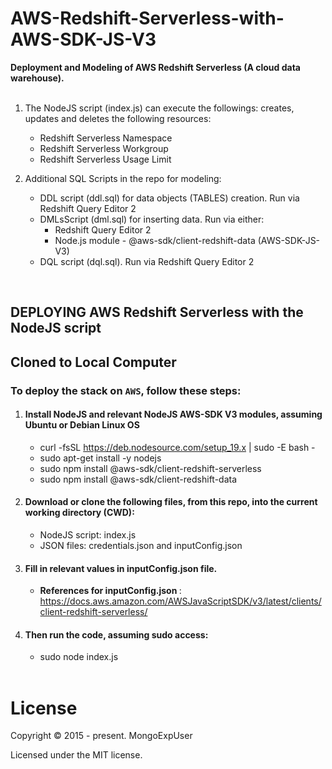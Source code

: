 # AWS-Redshift-Serverless-with-AWS-SDK-JS-V3

<strong> Deployment and Modeling of AWS Redshift Serverless (A cloud data warehouse).</strong>
<br><br>

  1) The NodeJS script (index.js) can execute the followings: creates, updates and deletes the following resources:                   
     * Redshift Serverless Namespace                                                                                                                 
     * Redshift Serverless Workgroup                                                                                                                 
     * Redshift Serverless Usage Limit  
     
  2) Additional SQL Scripts in the repo for modeling:                                                                                                
     * DDL script (ddl.sql) for data objects (TABLES) creation. Run via Redshift Query Editor 2                                                       
     * DMLsScript (dml.sql) for inserting data. Run via either:
       * Redshift Query Editor 2
       * Node.js module - @aws-sdk/client-redshift-data (AWS-SDK-JS-V3) <br>
     * DQL script (dql.sql). Run via Redshift Query Editor 2                                                                   
  
<br>


## DEPLOYING AWS Redshift Serverless with the NodeJS script

## Cloned to Local Computer

### To deploy the stack  on ```AWS```, follow these steps:

1) #### Install NodeJS and relevant NodeJS AWS-SDK V3 modules, assuming Ubuntu or Debian Linux OS
   * curl -fsSL https://deb.nodesource.com/setup_19.x | sudo -E bash - <br>
   * sudo apt-get install -y nodejs <br>
   * sudo npm install @aws-sdk/client-redshift-serverless
   * sudo npm install @aws-sdk/client-redshift-data
    
2) #### Download or clone the following files, from this repo, into the current working directory (CWD): <br>
   * NodeJS script:  index.js <br>
   * JSON files: credentials.json and inputConfig.json <br>
   

3) #### Fill in relevant values in inputConfig.json file.<br>
   * <strong>References for inputConfig.json </strong>: https://docs.aws.amazon.com/AWSJavaScriptSDK/v3/latest/clients/client-redshift-serverless/

4) #### Then run the code, assuming sudo access: <br>
   * sudo node index.js <br><br>


# License

Copyright © 2015 - present. MongoExpUser

Licensed under the MIT license.
